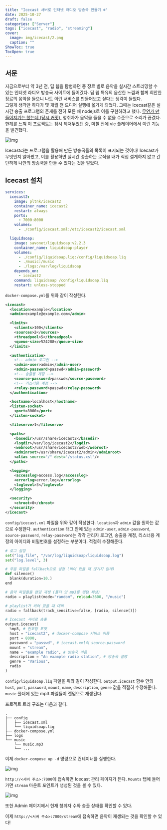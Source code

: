 ```yaml
---
title: "Icecast 서버로 인터넷 라디오 방송국 만들기 ❄️"
date: 2025-10-27
draft: false
categories: ["Server"]
tags: ["icecast", "radio", "streaming"]
cover:
  image: img/icecast/2.png
  caption: ""
ShowToc: true
TocOpen: true
---
```


## 서문
지금으로부터 약 3년 전, 딥 웹을 탐험하던 중 장르 별로 음악을 실시간 스트리밍할 수 있는 인터넷 라디오 방송국 사이트에 들어갔다. 딥 웹 특유의 음산한 느낌과 함께 희안한 장르의 음악을 들으니 나도 이런 서비스를 만들어보고 싶다는 생각이 들었다.  
그렇게 생각만 하다가 몇 개월 전 드디어 실행에 옮기게 되었다. 그때는 Icecast같은 실시간 송출 프로그램의 존재를 전혀 모른 채 nodejs로 이를 구현하려고 했다. [무언가 만들어지기는 했는데 (당시 커밋),](https://github.com/k-atusa/ASMR/tree/40d03cad5778d71dc05e82e83da45638c2101c9c) 청취자가 음악을 들을 수 없을 수준으로 소리가 끊겼다. 한계를 느껴 이 프로젝트는 잠시 제쳐두었던 중, 며칠 전에 vlc 플레이어에서 이런 기능을 발견했다.

![img](/img/icecast/1.png)

Icecast라는 프로그램을 활용해 만든 방송국들의 목록이 표시되는 것이다! Icecast가 무엇인지 알아봤고, 이를 활용하면 실시간 송출하는 로직을 내가 직접 설계하지 않고 간단하게 나만의 방송국을 만들 수 있다는 것을 알았다.

## Icecast 설치

```yaml {linenos=true}
services:
  icecast2:
    image: pltnk/icecast2
    container_name: icecast2
    restart: always
    ports:
      - 7000:8000
    volumes:
      - ./config/icecast.xml:/etc/icecast2/icecast.xml

  liquidsoap:
    image: savonet/liquidsoap:v2.2.3
    container_name: liquidsoap-player
    volumes:
      - ./config/liquidsoap.liq:/config/liquidsoap.liq
      - ./music:/music
      - ./logs:/var/log/liquidsoap
    depends_on:
      - icecast2
    command: liquidsoap /config/liquidsoap.liq
    restart: unless-stopped
```

`docker-compose.yml`를 위와 같이 작성한다.

```xml {linenos=true}
<icecast>
  <location>example</location>
  <admin>example@example.com</admin>

  <limits>
    <clients>100</clients>
    <sources>2</sources>
    <threadpool>5</threadpool>
    <queue-size>524288</queue-size>
  </limits>

  <authentication>
    <!-- admin 로그인 -->
    <admin-user>admin</admin-user>
    <admin-password>passwd</admin-password>
    <!-- 송출용 계정 -->
    <source-password>passwd</source-password>
    <!-- 리스너용 계정 -->
    <relay-password>passwd</relay-password>
  </authentication>

  <hostname>localhost</hostname>
  <listen-socket>
    <port>8000</port>
  </listen-socket>

  <fileserve>1</fileserve>

  <paths>
    <basedir>/usr/share/icecast2</basedir>
    <logdir>/var/log/icecast2</logdir>
    <webroot>/usr/share/icecast2/web</webroot>
    <adminroot>/usr/share/icecast2/admin</adminroot>
    <alias source="/" dest="/status.xsl"/>
  </paths>

  <logging>
    <accesslog>access.log</accesslog>
    <errorlog>error.log</errorlog>
    <loglevel>3</loglevel>
  </logging>

  <security>
    <chroot>0</chroot>
  </security>
</icecast>
```

`config/icecast.xml` 파일을 위와 같이 작성한다. `location`과 `admin` 값을 원하는 값으로 수정한다. `authentication` 태그 안에 있는 `admin-user`, `admin-password`, `source-password`, `relay-password`는 각각 관리자 로그인, 송출용 계정, 리스너용 계정의 아이디와 비밀번호를 설정하는 부분이다. 적절히 수정해준다.

```py {linenos=true}
# 로그 설정
set("log.file", "/var/log/liquidsoap/liquidsoap.log")
set("log.level", 3)

# 무음 파일을 fallback으로 설정 (비어 있을 때 끊기지 않게)
def silence()
  blank(duration=10.)
end

# 음악 파일들을 랜덤 재생 (폴더 안 mp3를 랜덤 재생)
radio = playlist(mode="random", reload=3600, "/music")

# playlist가 비어 있을 때 대비
radio = fallback(track_sensitive=false, [radio, silence()])

# Icecast 서버로 송출
output.icecast(
  %mp3, # 인코딩 포맷
  host = "icecast2", # docker-compose 서비스 이름
  port = 8000,
  password = "passwd", # icecast.xml의 source-password
  mount = "stream",
  name = "example radio", # 방송국 이름
  description = "An example radio station", # 방송국 설명
  genre = "Various",
  radio
)
```

`config/liquidsoap.liq` 파일을 위와 같이 작성한다. `output.icecast` 함수 안의 `host`, `port`, `password`, `mount`, `name`, `description`, `genre` 값을 적절히 수정해준다. `music` 폴더에 있는 mp3 파일들이 랜덤으로 재생된다.  

프로젝트 트리 구조는 다음과 같다.

```
.
├── config
│   ├── icecast.xml
│   └── liquidsoap.liq
├── docker-compose.yml
├── logs
└── music
    └── music.mp3
    └── ...
```

이제 `docker-compose up -d` 명령으로 컨테이너를 실행한다.

![img](/img/icecast/2.png)

`http://<서버 주소>:7000`에 접속하면 Icecast 관리 페이지가 뜬다. `Mounts` 탭에 들어가면 `stream` 마운트 포인트가 생성된 것을 볼 수 있다. 

![img](/img/icecast/3.png)

또한 Admin 페이지에서 현재 청취자 수와 송출 상태를 확인할 수 있다.


이제 `http://<서버 주소>:7000/stream`에 접속하면 음악이 재생되는 것을 확인할 수 있다!